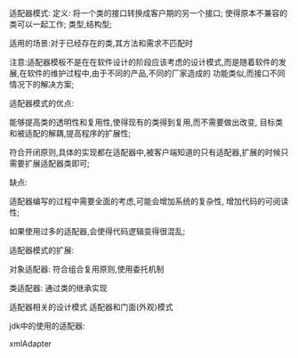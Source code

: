 适配器模式:
定义: 将一个类的接口转换成客户期的另一个接口;
使得原本不兼容的类可以一起工作;
类型,结构型;

适用的场景:对于已经存在的类,其方法和需求不匹配时

注意:适配器模板不是在在软件设计的阶段应该考虑的设计模式,而是随着软件的发展,在软件的维护过程中,由于不同的产品,不同的厂家造成的
功能类似,而接口不同情况下的解决方案;


适配器模式的优点:

能够提高类的透明性和复用性,使得现有的类得到复用,而不需要做出改变,
目标类和被适配的解耦,提高程序的扩展性;


符合开闭原则,具体的实现都在适配器中,被客户端知道的只有适配器,扩展的时候只需要扩展适配器类即可;

缺点:

适配器编写的过程中需要全面的考虑,可能会增加系统的复杂性,
增加代码的可阅读性;

如果使用过多的适配器,会使得代码逻辑变得很混乱;



适配器模式的扩展:

对象适配器:
  符合组合复用原则,使用委托机制
  
  
类适配器:
  通过类的继承实现
  
  
适配器相关的设计模式
  适配器和门面(外观)模式  
  
  
  jdk中的使用的适配器:
  
  xmlAdapter
    
  
